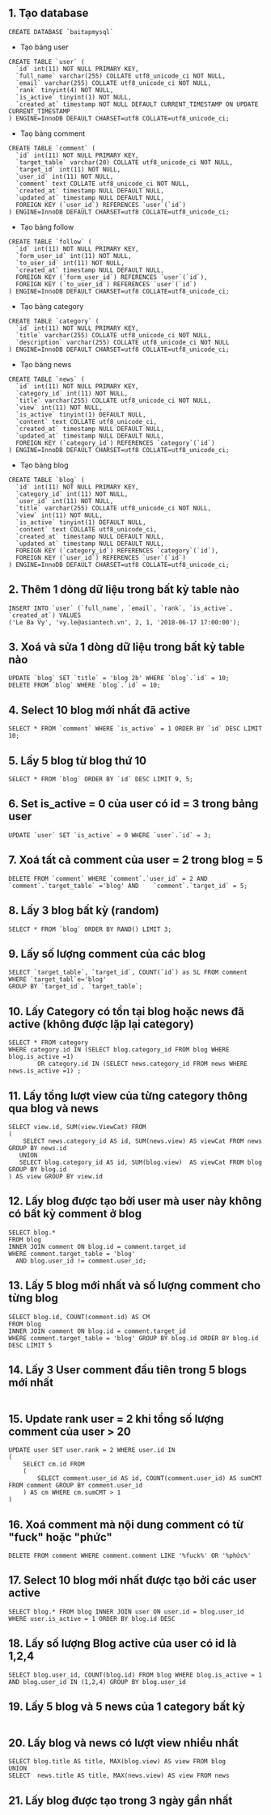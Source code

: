 
## 1. Tạo database

```
CREATE DATABASE `baitapmysql`
```

* Tạo bảng user
```
CREATE TABLE `user` (
  `id` int(11) NOT NULL PRIMARY KEY,
  `full_name` varchar(255) COLLATE utf8_unicode_ci NOT NULL,
  `email` varchar(255) COLLATE utf8_unicode_ci NOT NULL,
  `rank` tinyint(4) NOT NULL,
  `is_active` tinyint(1) NOT NULL,
  `created_at` timestamp NOT NULL DEFAULT CURRENT_TIMESTAMP ON UPDATE CURRENT_TIMESTAMP
) ENGINE=InnoDB DEFAULT CHARSET=utf8 COLLATE=utf8_unicode_ci;
```

* Taọ bảng comment

```
CREATE TABLE `comment` (
  `id` int(11) NOT NULL PRIMARY KEY,
  `target_table` varchar(20) COLLATE utf8_unicode_ci NOT NULL,
  `target_id` int(11) NOT NULL,
  `user_id` int(11) NOT NULL,
  `comment` text COLLATE utf8_unicode_ci NOT NULL,
  `created_at` timestamp NULL DEFAULT NULL,
  `updated_at` timestamp NULL DEFAULT NULL,
  FOREIGN KEY (`user_id`) REFERENCES `user`(`id`)
) ENGINE=InnoDB DEFAULT CHARSET=utf8 COLLATE=utf8_unicode_ci;
```

* Tạo bảng follow

```
CREATE TABLE `follow` (
  `id` int(11) NOT NULL PRIMARY KEY,
  `form_user_id` int(11) NOT NULL,
  `to_user_id` int(11) NOT NULL,
  `created_at` timestamp NULL DEFAULT NULL,
  FOREIGN KEY (`form_user_id`) REFERENCES `user`(`id`),
  FOREIGN KEY (`to_user_id`) REFERENCES `user`(`id`)
) ENGINE=InnoDB DEFAULT CHARSET=utf8 COLLATE=utf8_unicode_ci;
```

* Tạo bảng category

```
CREATE TABLE `category` (
  `id` int(11) NOT NULL PRIMARY KEY,
  `title` varchar(255) COLLATE utf8_unicode_ci NOT NULL,
  `description` varchar(255) COLLATE utf8_unicode_ci NOT NULL
) ENGINE=InnoDB DEFAULT CHARSET=utf8 COLLATE=utf8_unicode_ci;
```

* Tạo bảng news

```
CREATE TABLE `news` (
  `id` int(11) NOT NULL PRIMARY KEY,
  `category_id` int(11) NOT NULL,
  `title` varchar(255) COLLATE utf8_unicode_ci NOT NULL,
  `view` int(11) NOT NULL,
  `is_active` tinyint(1) DEFAULT NULL,
  `content` text COLLATE utf8_unicode_ci,
  `created_at` timestamp NULL DEFAULT NULL,
  `updated_at` timestamp NULL DEFAULT NULL,
  FOREIGN KEY (`category_id`) REFERENCES `category`(`id`)
) ENGINE=InnoDB DEFAULT CHARSET=utf8 COLLATE=utf8_unicode_ci;
```

* Tạo bảng blog

```
CREATE TABLE `blog` (
  `id` int(11) NOT NULL PRIMARY KEY,
  `category_id` int(11) NOT NULL,
  `user_id` int(11) NOT NULL,
  `title` varchar(255) COLLATE utf8_unicode_ci NOT NULL,
  `view` int(11) NOT NULL,
  `is_active` tinyint(1) DEFAULT NULL,
  `content` text COLLATE utf8_unicode_ci,
  `created_at` timestamp NULL DEFAULT NULL,
  `updated_at` timestamp NULL DEFAULT NULL,
  FOREIGN KEY (`category_id`) REFERENCES `category`(`id`),
  FOREIGN KEY (`user_id`) REFERENCES `user`(`id`)
) ENGINE=InnoDB DEFAULT CHARSET=utf8 COLLATE=utf8_unicode_ci;
```
## 2. Thêm 1 dòng dữ liệu trong bất kỳ table nào
```
INSERT INTO `user` (`full_name`, `email`, `rank`, `is_active`, `created_at`) VALUES
('Le Ba Vy', 'vy.le@asiantech.vn', 2, 1, '2018-06-17 17:00:00');
```
## 3.	Xoá và sửa 1 dòng dữ liệu trong bất kỳ table nào
```
UPDATE `blog` SET `title` = 'blog 2b' WHERE `blog`.`id` = 10;
DELETE FROM `blog` WHERE `blog`.`id` = 10;
```
## 4.	Select 10 blog mới nhất đã active
```
SELECT * FROM `comment` WHERE `is_active` = 1 ORDER BY `id` DESC LIMIT 10;
```
## 5.	Lấy 5 blog từ blog thứ 10
```
SELECT * FROM `blog` ORDER BY `id` DESC LIMIT 9, 5;
```
## 6.	Set is_active = 0 của user có id = 3 trong bảng user
```
UPDATE `user` SET `is_active` = 0 WHERE `user`.`id` = 3;
```
## 7.	Xoá tất cả comment của user = 2 trong blog = 5
```
DELETE FROM `comment` WHERE `comment`.`user_id` = 2 AND `comment`.`target_table` ='blog' AND 	`comment`.`target_id` = 5;
```
## 8.	Lấy 3 blog bất kỳ (random)
```
SELECT * FROM `blog` ORDER BY RAND() LIMIT 3;
```
## 9.	Lấy số lượng comment của các blog
```
SELECT `target_table`, `target_id`, COUNT(`id`) as SL FROM comment 
WHERE `target_tabl`e='blog'
GROUP BY `target_id`, `target_table`;
```
## 10.	Lấy Category có tồn tại blog hoặc news đã active (không được lặp lại category)
```
SELECT * FROM category
WHERE category.id IN (SELECT blog.category_id FROM blog WHERE blog.is_active =1)
		OR category.id IN (SELECT news.category_id FROM news WHERE news.is_active =1) ;
```
## 11.	Lấy tổng lượt view của từng category thông qua blog và news
```
SELECT view.id, SUM(view.ViewCat) FROM 
(
	SELECT news.category_id AS id, SUM(news.view) AS viewCat FROM news GROUP BY news.id
   UNION
   SELECT blog.category_id AS id, SUM(blog.view)  AS viewCat FROM blog GROUP BY blog.id
) AS view GROUP BY view.id
```
## 12.	Lấy blog được tạo bởi user mà user này không có bất kỳ comment ở blog
```
SELECT blog.*
FROM blog
INNER JOIN comment ON blog.id = comment.target_id
WHERE comment.target_table = 'blog'
  AND blog.user_id != comment.user_id;
```
## 13.	Lấy 5 blog mới nhất và số lượng comment cho từng blog
```
SELECT blog.id, COUNT(comment.id) AS CM
FROM blog
INNER JOIN comment ON blog.id = comment.target_id
WHERE comment.target_table = 'blog' GROUP BY blog.id ORDER BY blog.id DESC LIMIT 5
```
## 14.	Lấy 3 User comment đầu tiên trong 5 blogs mới nhất
```
```
## 15.	Update rank user = 2 khi tổng số lượng comment của user > 20
```
UPDATE user SET user.rank = 2 WHERE user.id IN 
(
	SELECT cm.id FROM 
	(
		SELECT comment.user_id AS id, COUNT(comment.user_id) AS sumCMT FROM comment GROUP BY comment.user_id
	) AS cm WHERE cm.sumCMT > 1 
)
 ```
 ## 16.	Xoá comment mà nội dung comment có từ "fuck" hoặc "phức"
 ```
 DELETE FROM comment WHERE comment.comment LIKE '%fuck%' OR '%phức%'
 ```
 ## 17.	Select 10 blog mới nhất được tạo bởi các user active
 ```
 SELECT blog.* FROM blog INNER JOIN user ON user.id = blog.user_id WHERE user.is_active = 1 ORDER BY blog.id DESC
 ```
 ## 18.	Lấy số lượng Blog active của user có id là 1,2,4
 ```
 SELECT blog.user_id, COUNT(blog.id) FROM blog WHERE blog.is_active = 1 AND blog.user_id IN (1,2,4) GROUP BY blog.user_id
 ```
 ## 19.	Lấy 5 blog và 5 news của 1 category bất kỳ
 ```
 ```
 ## 20.	Lấy blog và news có lượt view nhiều nhất
 ```
SELECT blog.title AS title, MAX(blog.view) AS view FROM blog
UNION
SELECT  news.title AS title, MAX(news.view) AS view FROM news
```
## 21.	Lấy blog được tạo trong 3 ngày gần nhất

 

